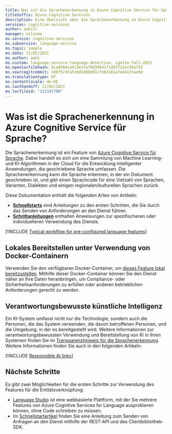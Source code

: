 ```yaml
---
title: Was ist die Sprachenerkennung in Azure Cognitive Service für Sprache?
titleSuffix: Azure Cognitive Services
description: Eine Übersicht über die Sprachenerkennung in Azure Cognitive Services, mit der Sie die Sprache erkennen können, in der Text geschrieben ist, indem Sprachcodes zurückgegeben werden.
services: cognitive-services
author: aahill
manager: nitinme
ms.service: cognitive-services
ms.subservice: language-service
ms.topic: sample
ms.date: 11/02/2021
ms.author: aahi
ms.custom: language-service-language-detection, ignite-fall-2021
ms.openlocfilehash: 5ca0304ca413e17a70d39641f145272a2c58a792
ms.sourcegitcommit: 106f5c9fa5c6d3498dd1cfe63181a7ed4125ae6d
ms.translationtype: HT
ms.contentlocale: de-DE
ms.lasthandoff: 11/02/2021
ms.locfileid: "131101700"
---
```

# <a name="what-is-language-detection-in-azure-cognitive-service-for-language"></a>Was ist die Sprachenerkennung in Azure Cognitive Service für Sprache?

Die Sprachenerkennung ist ein Feature von [Azure Cognitive Service für Sprache](../overview.md). Dabei handelt es sich um eine Sammlung von Machine Learning- und KI-Algorithmen in der Cloud für die Entwicklung intelligenter Anwendungen, die geschriebene Sprache umfassen. Die Sprachenerkennung kann die Sprache erkennen, in der ein Dokument geschrieben ist, und gibt einen Sprachcode für eine Vielzahl von Sprachen, Varianten, Dialekten und einigen regionalen/kulturellen Sprachen zurück. 

Diese Dokumentation enthält die folgenden Arten von Artikeln:

* [**Schnellstarts**](quickstart.md) sind Anleitungen zu den ersten Schritten, die Sie durch das Senden von Anforderungen an den Dienst führen.
* [**Schrittanleitungen**](how-to/call-api.md) enthalten Anweisungen zur spezifischeren oder individuelleren Verwendung des Diensts.

[!INCLUDE [Typical workflow for pre-configured language features](../includes/overview-typical-workflow.md)]

## <a name="deploy-on-premises-using-docker-containers"></a>Lokales Bereitstellen unter Verwendung von Docker-Containern

Verwenden Sie den verfügbaren Docker-Container, um [dieses Feature lokal bereitzustellen](how-to/use-containers.md). Mithilfe dieser Docker-Container können Sie den Dienst näher an Ihre Daten heranbringen, um Compliance- oder Sicherheitsanforderungen zu erfüllen oder anderen betrieblichen Anforderungen gerecht zu werden.

## <a name="responsible-ai"></a>Verantwortungsbewusste künstliche Intelligenz 

Ein KI-System umfasst nicht nur die Technologie, sondern auch die Personen, die das System verwenden, die davon betroffenen Personen, und die Umgebung, in der es bereitgestellt wird. Weitere Informationen zur verantwortungsbewussten Verwendung und Bereitstellung von KI in Ihren Systemen finden Sie im [Transparenzhinweis für die Sprachenerkennung](/legal/cognitive-services/language-service/transparency-note-language-detection?context=/azure/cognitive-services/language-service/context/context). Weitere Informationen finden Sie auch in den folgenden Artikeln:

[!INCLUDE [Responsible AI links](../includes/overview-responsible-ai-links.md)]

## <a name="next-steps"></a>Nächste Schritte

Es gibt zwei Möglichkeiten für die ersten Schritte zur Verwendung des Features für die Entitätsverknüpfung:
* [Language Studio](../language-studio.md) ist eine webbasierte Plattform, mit der Sie mehrere Features von Azure Cognitive Services for Language ausprobieren können, ohne Code schreiben zu müssen.
* Im [Schnellstartartikel](quickstart.md) finden Sie eine Anleitung zum Senden von Anfragen an den Dienst mithilfe der REST-API und des Clientbibliothek-SDK.  

